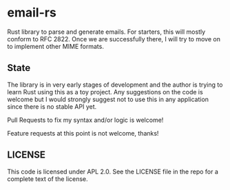 email-rs
==========

Rust library to parse and generate emails. For starters, this will mostly
conform to RFC 2822. Once we are successfully there, I will try to move on to
implement other MIME formats.

State
------

The library is in very early stages of development and the author is trying to
learn Rust using this as a toy project. Any suggestions on the code is welcome
but I would strongly suggest not to use this in any application since there is
no stable API yet.

Pull Requests to fix my syntax and/or logic is welcome! 

Feature requests at this point is not welcome, thanks!

LICENSE
--------

This code is licensed under APL 2.0. See the LICENSE file in the repo for a
complete text of the license.
